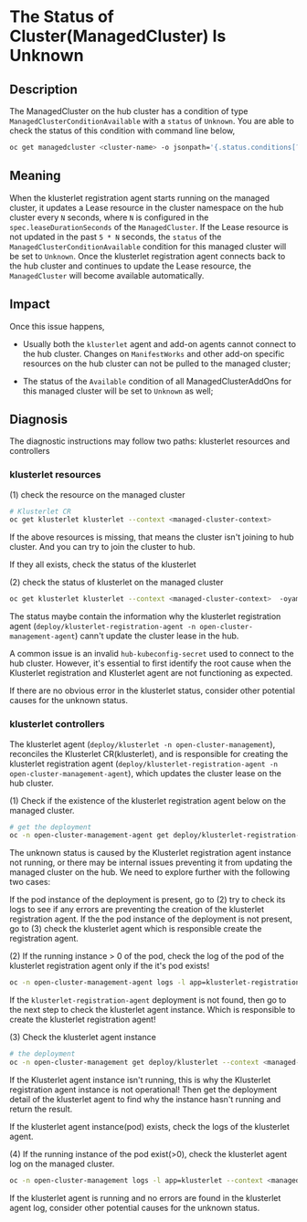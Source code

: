 # The Status of Cluster(ManagedCluster) Is Unknown

## Description

The ManagedCluster on the hub cluster has a condition of type `ManagedClusterConditionAvailable` with a `status` of `Unknown`.
You are able to check the status of this condition with command line below,

```bash
oc get managedcluster <cluster-name> -o jsonpath='{.status.conditions[?(@.type=="ManagedClusterConditionAvailable")]}' --context <hub-cluster-context>
```

## Meaning

When the klusterlet registration agent starts running on the managed cluster, it updates a Lease resource in the cluster namespace on the hub cluster every `N` seconds, where `N` is configured in the `spec.leaseDurationSeconds` of the `ManagedCluster`. If the Lease resource is not updated in the past `5 * N` seconds, the `status` of the `ManagedClusterConditionAvailable` condition for this managed cluster will be set to `Unknown`. Once the klusterlet registration agent connects back to the hub cluster and continues to update the Lease resource, the `ManagedCluster` will become available automatically.

## Impact

Once this issue happens,

- Usually both the `klusterlet` agent and add-on agents cannot connect to the hub cluster. Changes on `ManifestWorks` and other add-on specific resources on the hub cluster can not be pulled to the managed cluster;

- The status of the `Available` condition of all ManagedClusterAddOns for this managed cluster will be set to `Unknown` as well;

## Diagnosis 

The diagnostic instructions may follow two paths: klusterlet resources and controllers

### klusterlet resources

(1) check the resource on the managed cluster

```bash
# Klusterlet CR
oc get klusterlet klusterlet --context <managed-cluster-context>
```

If the above resources is missing, that means the cluster isn't joining to hub cluster. And you can try to join the cluster to hub.

If they all exists, check the status of the klusterlet

(2) check the status of klusterlet on the managed cluster

```bash
oc get klusterlet klusterlet --context <managed-cluster-context>  -oyaml
```

The status maybe contain the information why the klusterlet registration agent (`deploy/klusterlet-registration-agent -n open-cluster-management-agent`) cann't update the cluster lease in the hub. 

A common issue is an invalid `hub-kubeconfig-secret` used to connect to the hub cluster. However, it's essential to first identify the root cause when the Klusterlet registration and Klusterlet agent are not functioning as expected.

If there are no obvious error in the klusterlet status, consider other potential causes for the unknown status.

### klusterlet controllers

The klusterlet agent (`deploy/klusterlet -n open-cluster-management`), reconciles the Klusterlet CR(klusterlet), and is responsible for creating the klusterlet registration agent (`deploy/klusterlet-registration-agent -n open-cluster-management-agent`), which updates the cluster lease on the hub cluster.

(1) Check if the existence of the klusterlet registration agent below on the managed cluster.

```bash
# get the deployment
oc -n open-cluster-management-agent get deploy/klusterlet-registration-agent --context <managed-cluster-context>
```

The unknown status is caused by the Klusterlet registration agent instance not running, or there may be internal issues preventing it from updating the managed cluster on the hub. We need to explore further with the following two cases:

If the pod instance of the deployment is present, go to (2) try to check its logs to see if any errors are preventing the creation of the klusterlet registration agent.
If the the pod instance of the deployment is not present, go to (3) check the klusterlet agent which is responsible create the registration agent.

(2) If the running instance > 0 of the pod, check the log of the pod of the klusterlet registration agent only if the it's pod exists!

```bash
oc -n open-cluster-management-agent logs -l app=klusterlet-registration-agent --context <managed-cluster-context>
```

If the `klusterlet-registration-agent` deployment is not found, then go to the next step to check the klusterlet agent instance. Which is responsible to create the klusterlet registration agent!

(3) Check the klusterlet agent instance

```bash
# the deployment
oc -n open-cluster-management get deploy/klusterlet --context <managed-cluster-context>
```

If the Klusterlet agent instance isn't running, this is why the Klusterlet registration agent instance is not operational! Then get the deployment detail of the klusterlet agent to find why the instance hasn't running and return the result.

If the klusterlet agent instance(pod) exists, check the logs of the klusterlet agent.

(4) If the running instance of the pod exist(>0), check the klusterlet agent log on the managed cluster.

```bash
oc -n open-cluster-management logs -l app=klusterlet --context <managed-cluster-context>
```

If the klusterlet agent is running and no errors are found in the klusterlet agent log, consider other potential causes for the unknown status.